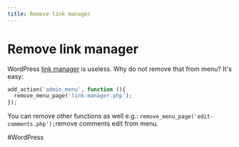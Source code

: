 ```yaml
---
title: Remove link manager
---
```

# Remove link manager

WordPress [link manager](http://codex.wordpress.org/Links_Manager) is useless. Why do not remove that from menu? It's easy:

```php
add_action('admin_menu', function (){
  remove_menu_page('link-manager.php');
});
```

You can remove other functions as well e.g.: `remove_menu_page('edit-comments.php');`remove comments edit from menu.

#WordPress 